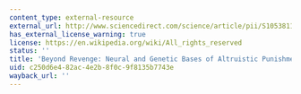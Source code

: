 ```yaml
---
content_type: external-resource
external_url: http://www.sciencedirect.com/science/article/pii/S1053811910010244
has_external_license_warning: true
license: https://en.wikipedia.org/wiki/All_rights_reserved
status: ''
title: 'Beyond Revenge: Neural and Genetic Bases of Altruistic Punishment'
uid: c250d6e4-82ac-4e2b-8f0c-9f8135b7743e
wayback_url: ''
---
```

